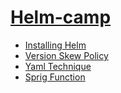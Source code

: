 # [Helm-camp](https://helm.sh/docs/intro/)

- [Installing Helm](https://helm.sh/docs/intro/install/)
- [Version Skew Policy](https://helm.sh/docs/topics/version_skew/)
- [Yaml Technique](https://helm.sh/docs/chart_template_guide/yaml_techniques/)
- [Sprig Function](https://masterminds.github.io/sprig/)
